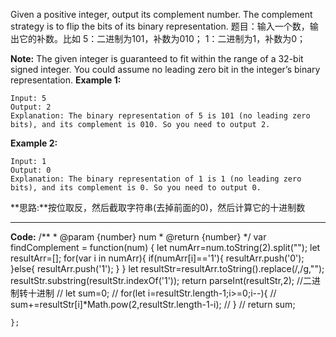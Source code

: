 Given a positive integer, output its complement number. The complement strategy is to flip the bits of its binary representation.
题目：输入一个数，输出它的补数。比如
5：二进制为101，补数为010；
1：二进制为1，补数为0；

**Note:**
The given integer is guaranteed to fit within the range of a 32-bit signed integer.
You could assume no leading zero bit in the integer’s binary representation.
**Example 1:**

	Input: 5
	Output: 2
	Explanation: The binary representation of 5 is 101 (no leading zero bits), and its complement is 010. So you need to output 2.

**Example 2:**

	Input: 1
	Output: 0
	Explanation: The binary representation of 1 is 1 (no leading zero bits), and its complement is 0. So you need to output 0.


**思路:**按位取反，然后截取字符串(去掉前面的0)，然后计算它的十进制数

---
**Code:**
	/**
	 * @param {number} num
	 * @return {number}
	 */
	var findComplement = function(num) {
	    let numArr=num.toString(2).split("");
		let resultArr=[];
		for(var i in numArr){
			if(numArr[i]=='1'){
				resultArr.push('0');
			}else{
				resultArr.push('1');
			}
		}
		let resultStr=resultArr.toString().replace(/,/g,"");
		resultStr.substring(resultStr.indexOf('1'));
		return parseInt(resultStr,2); //二进制转十进制
		// let sum=0;
		// for(let i=resultStr.length-1;i>=0;i--){
		// 	sum+=resultStr[i]*Math.pow(2,resultStr.length-1-i);
		// }
		// return sum;
	
	};
